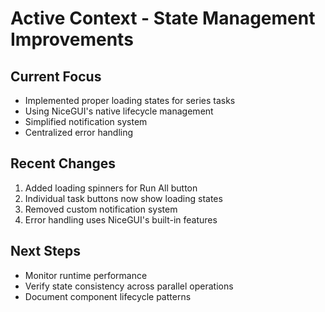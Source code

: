 # Active Context - State Management Improvements

## Current Focus
- Implemented proper loading states for series tasks
- Using NiceGUI's native lifecycle management
- Simplified notification system
- Centralized error handling

## Recent Changes
1. Added loading spinners for Run All button
2. Individual task buttons now show loading states
3. Removed custom notification system
4. Error handling uses NiceGUI's built-in features

## Next Steps
- Monitor runtime performance
- Verify state consistency across parallel operations
- Document component lifecycle patterns
